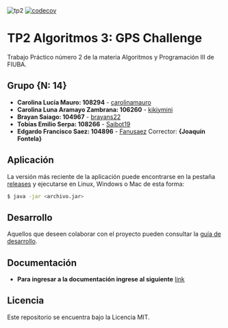 ![tp2](https://github.com/kikiymini/algo3_tp2/actions/workflows/build.yml/badge.svg) [![codecov](https://codecov.io/gh/kikiymini/algo3_tp2/branch/master/graph/badge.svg)](https://codecov.io/gh/kikiymini/algo3_tp2)

# TP2 Algoritmos 3: GPS Challenge 

Trabajo Práctico número 2 de la materia Algoritmos y Programación III de FIUBA.

## Grupo {N: 14}

* **Carolina Lucía Mauro: 108294** - [carolinamauro](https://github.com/carolinamauro)
* **Carolina Luna Aramayo Zambrana: 106260** - [kikiymini](https://github.com/kikiymini)
* **Brayan Saiago: 104967** - [brayans22](https://github.com/brayans22)
* **Tobias Emilio Serpa: 108266** - [Saibot19](https://github.com/Saibot19)
* **Edgardo Francisco Saez: 104896** - [Fanusaez](https://github.com/Fanusaez)
Corrector: **{Joaquín Fontela}**

## Aplicación

La versión más reciente de la aplicación puede encontrarse en la pestaña [releases](https://github.com/kikiymini/algo3_tp2/releases/latest) y ejecutarse en Linux, Windows o Mac de esta forma:

```bash
$ java -jar <archivo.jar>
```

## Desarrollo

Aquellos que deseen colaborar con el proyecto pueden consultar la [guía de desarrollo](./docs/Desarrollo.md).

## Documentación

* **Para ingresar a la documentación ingrese al siguiente** [link](https://docs.google.com/document/d/1RL2c1ENu6ayH1FGxFkEgeWXaD8W9IJVD-NVJwz4nLpU/edit)

## Licencia

Este repositorio se encuentra bajo la Licencia MIT.
